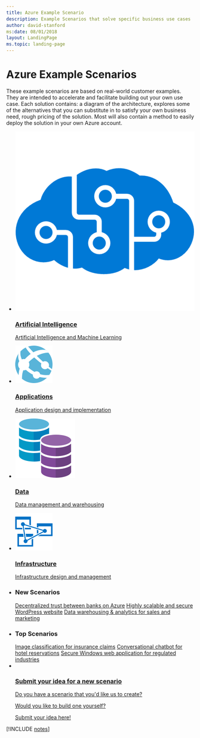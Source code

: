 ```yaml
---
title: Azure Example Scenario
description: Example Scenarios that solve specific business use cases
author: david-stanford
ms:date: 08/01/2018
layout: LandingPage
ms.topic: landing-page
---
```

# Azure Example Scenarios

These example scenarios are based on real-world customer examples. They are intended to accelerate and facilitate building out your own use case. Each solution contains: a diagram of the architecture, explores some of the alternatives that you can substitute in to satisfy your own business need, rough pricing of the solution.  Most will also contain a method to easily deploy the solution in your own Azure account.

<ul class="cardsY panelContent featuredContent">
    <li>
        <a href="#ai-scenarios" data-linktype="relative-path">
            <div class="cardSize">
                <div class="cardPadding">
                    <div class="card">
                        <div class="cardImageOuter">
                            <div class="cardImage">
                                <img data-hoverimage="../_images/icons/cognitive.png" src="../_images/icons/cognitive.png" alt="" data-linktype="external">
                            </div>
                        </div>
                        <div class="cardText">
                            <h3 class="x-hidden-focus">Artificial Intelligence</h3>
                            <p>Artificial Intelligence and Machine Learning</p>
                        </div>
                    </div>
                </div>
            </div>
        </a>
    </li>
    <li>
        <a href="#application-scenarios" data-linktype="relative-path">
            <div class="cardSize">
                <div class="cardPadding">
                    <div class="card">
                        <div class="cardImageOuter">
                            <div class="cardImage">
                                <img data-hoverimage="../_images/icons/app-service.svg" src="../_images/icons/app-service.svg" alt="" data-linktype="external">
                            </div>
                        </div>
                        <div class="cardText">
                            <h3 class="x-hidden-focus">Applications</h3>
                            <p>Application design and implementation</p>
                        </div>
                    </div>
                </div>
            </div>
        </a>
    </li>
    <li>
        <a href="#data-scenarios" data-linktype="relative-path">
            <div class="cardSize">
                <div class="cardPadding">
                    <div class="card">
                        <div class="cardImageOuter">
                            <div class="cardImage">
                                <img data-hoverimage="../_images/icons/data-guide.svg" src="../_images/icons/data-guide.svg" alt="" data-linktype="external">
                            </div>
                        </div>
                        <div class="cardText">
                            <h3 class="x-hidden-focus">Data</h3>
                            <p>Data management and warehousing</p>
                        </div>
                    </div>
                </div>
            </div>
        </a>
    </li>
    <li>
        <a href="#infrastructure-scenarios" data-linktype="relative-path">
            <div class="cardSize">
                <div class="cardPadding">
                    <div class="card">
                        <div class="cardImageOuter">
                            <div class="cardImage">
                                <img data-hoverimage="../_images/icons/azure-analysis-service.svg" src="../_images/icons/azure-analysis-service.svg" alt="" data-linktype="external">
                            </div>
                        </div>
                        <div class="cardText">
                            <h3 class="x-hidden-focus">Infrastructure</h3>
                            <p>Infrastructure design and management</p>
                        </div>
                    </div>
                </div>
            </div>
        </a>
    </li>
</ul>

<ul class="panelContent cardsL">
    <li>
        <div class="cardSize">
            <div class="cardPadding">
                <div class="card">
                    <div class="cardText">
                        <h3>New Scenarios</h3>
                        <a class="barLink" href="/azure/architecture/example-scenario/apps/ecommerce-search" data-linktype="absolute-path">Decentralized trust between banks on Azure</a>
                        <a class="barLink" href="/azure/architecture/example-scenario/infrastructure/wordpress" data-linktype="absolute-path">Highly scalable and secure WordPress website</a>
                        <a class="barLink" href="/azure/architecture/example-scenario/data/data-warehouse" data-linktype="absolute-path">Data warehousing & analytics for sales and marketing</a>
                    </div>
                </div>
            </div>
        </div>
    </li>
    <li>
        <div class="cardSize">
            <div class="cardPadding">
                <div class="card">
                    <div class="cardText">
                        <h3>Top Scenarios</h3>
                        <a class="barLink" href="/azure/architecture/example-scenario/ai/intelligent-apps-image-processing" data-linktype="absolute-path">Image classification for insurance claims</a>
                        <a class="barLink" href="/azure/architecture/example-scenario/apps/commerce-chatbot" data-linktype="absolute-path">Conversational chatbot for hotel reservations</a>
                        <a class="barLink" href="/azure/architecture/example-scenario/infrastructure/regulated-multitier-app" data-linktype="absolute-path">Secure Windows web application for regulated industries</a>
                    </div>
                </div>
            </div>
        </div>
    </li>
    <li>
        <div class="cardSize">
            <div class="cardPadding">
                <div class="card">
                    <div class="cardText">
                        <a href="https://forms.office.com/Pages/ResponsePage.aspx?id=v4j5cvGGr0GRqy180BHbRy0ZnoKOXdVBqaBz653YPElUNjlNMEpPMDNSSU1aWEIxMFNFNlY2T0E3NC4u" data-linktype="external">
                            <div class="cardSize cardsF">
                                <div class="cardPadding">
                                    <div class="card">
                                        <div class="cardImageOuter">
                                            <div class="cardImage">
                                                <img src="https://docs.microsoft.com/en-us/media/common/i_feedback.svg" alt="" data-linktype="external">
                                            </div>
                                        </div>
                                        <div class="cardText">
                                            <h3 class="x-hidden-focus">Submit your idea for a new scenario</h3>
                                            <p>Do you have a scenario that you'd like us to create?</p>
                                            <p>Would you like to build one yourself?</p>
                                            <p>Submit your idea here!</p>
                                        </div>
                                    </div>
                                </div>
                            </div>
                        </a>
                    </div>
                </div>
            </div>
        </div>
    </li>
</ul>

[!INCLUDE [notes](./articles.md)]